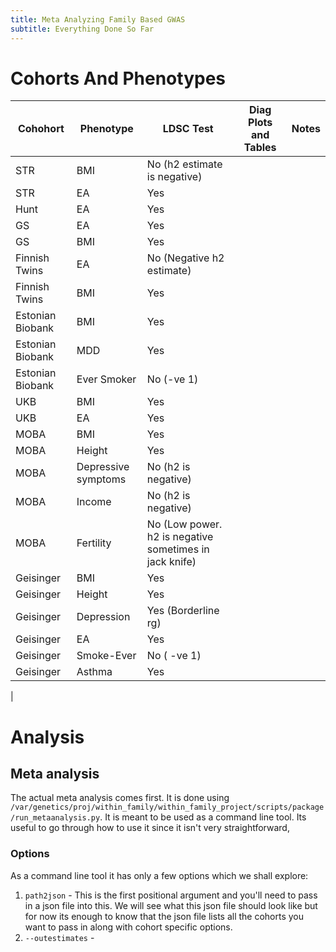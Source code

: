 ```yaml
---
title: Meta Analyzing Family Based GWAS
subtitle: Everything Done So Far
---
```


# Cohorts And Phenotypes

| Cohohort | Phenotype | LDSC Test | Diag Plots and Tables | Notes |
| -------- | --------- | ------------------- | ----- | ------------ |
| STR | BMI | No (h2 estimate is negative) | ||
| STR | EA | Yes | |  |
| Hunt | EA | Yes | |  |
| GS | EA | Yes | |  |
| GS | BMI | Yes | |  |
| Finnish Twins | EA| No (Negative h2 estimate) | | |
| Finnish Twins | BMI | Yes | | |
| Estonian Biobank | BMI | Yes | | |
|Estonian Biobank | MDD | Yes | |  | 
| Estonian Biobank | Ever Smoker | No (-ve 1) | | |
| UKB | BMI | Yes | | |
| UKB | EA | Yes | | |
| MOBA | BMI | Yes | | |
| MOBA | Height | Yes | | |
| MOBA | Depressive symptoms | No  (h2 is negative) | | |
| MOBA | Income | No (h2 is negative) | | |
| MOBA | Fertility | No (Low power. h2 is negative sometimes in jack knife) | | |
|Geisinger| BMI | Yes | | |
| Geisinger | Height | Yes | | |
| Geisinger | Depression | Yes (Borderline rg) | | |
| Geisinger | EA | Yes | | |
| Geisinger | Smoke-Ever | No ( -ve 1) | | |
| Geisinger | Asthma | Yes | | |
|


# Analysis

## Meta analysis

The actual meta analysis comes first. It is done using `/var/genetics/proj/within_family/within_family_project/scripts/package/run_metaanalysis.py`. It is meant to be used as a command line tool. Its useful to go through how to use it since it isn't very straightforward,

### Options

As a command line tool it has only a few options which we shall explore:

1. `path2json` - This is the first positional argument and you'll need to pass in a json file into this. We will see what this json file should look like but for now its enough to know that the json file lists all the cohorts you want to pass in along with cohort specific options.
2. `--outestimates` - 